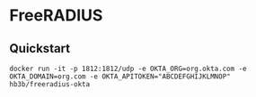 # FreeRADIUS

## Quickstart
```
docker run -it -p 1812:1812/udp -e OKTA_ORG=org.okta.com -e OKTA_DOMAIN=org.com -e OKTA_APITOKEN="ABCDEFGHIJKLMNOP" hb3b/freeradius-okta
```
